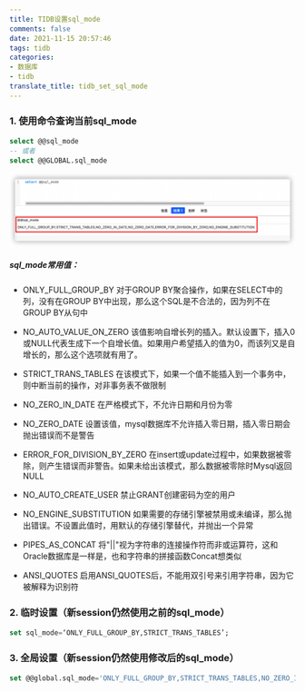 ```yaml
---
title: TIDB设置sql_mode
comments: false
date: 2021-11-15 20:57:46
tags: tidb
categories:
- 数据库
- tidb
translate_title: tidb_set_sql_mode
---
```

### 1. 使用命令查询当前sql_mode
```sql
select @@sql_mode
-- 或者
select @@GLOBAL.sql_mode
```
![sql_mode](./sql-model/1.png)

##### sql_mode常用值：
- ONLY_FULL_GROUP_BY
  对于GROUP BY聚合操作，如果在SELECT中的列，没有在GROUP BY中出现，那么这个SQL是不合法的，因为列不在GROUP BY从句中
  
- NO_AUTO_VALUE_ON_ZERO
  该值影响自增长列的插入。默认设置下，插入0或NULL代表生成下一个自增长值。如果用户希望插入的值为0，而该列又是自增长的，那么这个选项就有用了。

- STRICT_TRANS_TABLES 
  在该模式下，如果一个值不能插入到一个事务中，则中断当前的操作，对非事务表不做限制

- NO_ZERO_IN_DATE 
  在严格模式下，不允许日期和月份为零

- NO_ZERO_DATE 
  设置该值，mysql数据库不允许插入零日期，插入零日期会抛出错误而不是警告

- ERROR_FOR_DIVISION_BY_ZERO 
  在insert或update过程中，如果数据被零除，则产生错误而非警告。如果未给出该模式，那么数据被零除时Mysql返回NULL

- NO_AUTO_CREATE_USER 
  禁止GRANT创建密码为空的用户

- NO_ENGINE_SUBSTITUTION 
  如果需要的存储引擎被禁用或未编译，那么抛出错误。不设置此值时，用默认的存储引擎替代，并抛出一个异常

- PIPES_AS_CONCAT 
  将"||"视为字符串的连接操作符而非或运算符，这和Oracle数据库是一样是，也和字符串的拼接函数Concat想类似

- ANSI_QUOTES 
  启用ANSI_QUOTES后，不能用双引号来引用字符串，因为它被解释为识别符
  
### 2. 临时设置（新session仍然使用之前的sql_mode）
```sql
set sql_mode=‘ONLY_FULL_GROUP_BY,STRICT_TRANS_TABLES’;
```

### 3. 全局设置（新session仍然使用修改后的sql_mode）
```sql
set @@global.sql_mode='ONLY_FULL_GROUP_BY,STRICT_TRANS_TABLES,NO_ZERO_IN_DATE‘；
```